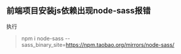 ## 前端项目安装js依赖出现node-sass报错

执行

> npm i node-sass --sass_binary_site=https://npm.taobao.org/mirrors/node-sass/

